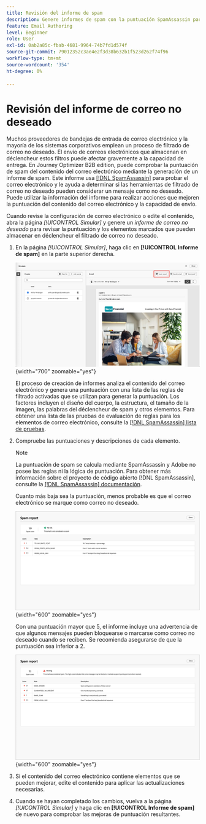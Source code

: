 ```yaml
---
title: Revisión del informe de spam
description: Genere informes de spam con la puntuación SpamAssassin para comprobar si los correos electrónicos almacenan déclencheur de spam y mejorar la capacidad de envío en Journey Optimizer B2B edition.
feature: Email Authoring
level: Beginner
role: User
exl-id: 0ab2a85c-fbab-4681-9964-74b7fd1d574f
source-git-commit: 79012352c3ae4e2f3d38b632b1f523d262f74f96
workflow-type: tm+mt
source-wordcount: '354'
ht-degree: 0%

---
```


# Revisión del informe de correo no deseado

Muchos proveedores de bandejas de entrada de correo electrónico y la mayoría de los sistemas corporativos emplean un proceso de filtrado de correo no deseado. El envío de correos electrónicos que almacenan en déclencheur estos filtros puede afectar gravemente a la capacidad de entrega. En Journey Optimizer B2B edition, puede comprobar la puntuación de spam del contenido del correo electrónico mediante la generación de un informe de spam. Este informe usa [[!DNL SpamAssassin]](https://spamassassin.apache.org/) para probar el correo electrónico y le ayuda a determinar si las herramientas de filtrado de correo no deseado pueden considerar un mensaje como no deseado. Puede utilizar la información del informe para realizar acciones que mejoren la puntuación del contenido del correo electrónico y la capacidad de envío.

Cuando revise la configuración de correo electrónico o edite el contenido, abra la página _[!UICONTROL Simular]_ y genere un _informe de correo no deseado_ para revisar la puntuación y los elementos marcados que pueden almacenar en déclencheur el filtrado de correo no deseado.

1. En la página _[!UICONTROL Simular]_, haga clic en **[!UICONTROL Informe de spam]** en la parte superior derecha.

   ![Botón de informe de spam](./assets/email-spam-report-button.png){width="700" zoomable="yes"}

   El proceso de creación de informes analiza el contenido del correo electrónico y genera una puntuación con una lista de las reglas de filtrado activadas que se utilizan para generar la puntuación. Los factores incluyen el diseño del cuerpo, la estructura, el tamaño de la imagen, las palabras del déclencheur de spam y otros elementos. Para obtener una lista de las pruebas de evaluación de reglas para los elementos de correo electrónico, consulte la [[!DNL SpamAssassin] lista de pruebas](https://spamassassin.apache.org/old/tests_3_0_x.html).

1. Compruebe las puntuaciones y descripciones de cada elemento.

   >[!NOTE]
   >
   >La puntuación de spam se calcula mediante SpamAssassin y Adobe no posee las reglas ni la lógica de puntuación. Para obtener más información sobre el proyecto de código abierto [!DNL SpamAssassin], consulte la [[!DNL SpamAssassin] documentación](https://cwiki.apache.org/confluence/display/SPAMASSASSIN/).

   Cuanto más baja sea la puntuación, menos probable es que el correo electrónico se marque como correo no deseado.

   ![Puntuación positiva de informe de spam](./assets/email-spam-report-positive.png){width="600" zoomable="yes"}

   Con una puntuación mayor que 5, el informe incluye una advertencia de que algunos mensajes pueden bloquearse o marcarse como correo no deseado cuando se reciben. Se recomienda asegurarse de que la puntuación sea inferior a 2.

   ![Puntuación negativa de informe de spam](./assets/email-spam-report-negative.png){width="600" zoomable="yes"}

1. Si el contenido del correo electrónico contiene elementos que se pueden mejorar, edite el contenido para aplicar las actualizaciones necesarias.

1. Cuando se hayan completado los cambios, vuelva a la página _[!UICONTROL Simular]_ y haga clic en **[!UICONTROL Informe de spam]** de nuevo para comprobar las mejoras de puntuación resultantes.
